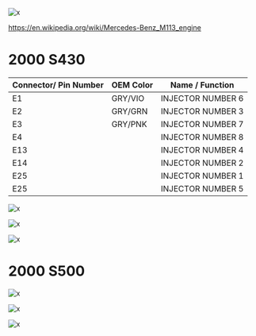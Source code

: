 ![x](./OEM-Docs/Mercedes/mercedes_170.png)

https://en.wikipedia.org/wiki/Mercedes-Benz_M113_engine

# 2000 S430


| Connector/ Pin Number | OEM Color | Name / Function | 
| --------------------- |------- |---------------- |
| E1  |  GRY/VIO        | INJECTOR NUMBER 6   |                         
| E2  |  GRY/GRN        | INJECTOR NUMBER 3  |                             
| E3  |  GRY/PNK        | INJECTOR NUMBER 7  |                             
| E4  |                 | INJECTOR NUMBER 8  |                             
| E13 |                 | INJECTOR NUMBER 4   |                             
| E14 |                 | INJECTOR NUMBER 2  |                             
| E25 |                 | INJECTOR NUMBER 1  |                             
| E25 |                 | INJECTOR NUMBER 5  |                             


![x](./OEM-Docs/Mercedes/2000_s430_page_1.png)

![x](./OEM-Docs/Mercedes/2000_s430_page_2.png)

![x](./OEM-Docs/Mercedes/2000_s430_page_3.png)


# 2000 S500

![x](./OEM-Docs/Mercedes/2000_s500_page_1.png)

![x](./OEM-Docs/Mercedes/2000_s500_page_2.png)

![x](./OEM-Docs/Mercedes/2000_s500_page_3.png)

